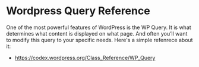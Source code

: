 # Wordpress Query Reference

One of the most powerful features of WordPress is the WP Query. It is what determines what content is displayed on what page. And often you’ll want to modify this query to your specific needs. Here's a simple refenrece about it:

* https://codex.wordpress.org/Class_Reference/WP_Query
